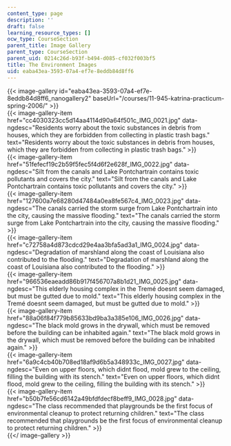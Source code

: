 ```yaml
---
content_type: page
description: ''
draft: false
learning_resource_types: []
ocw_type: CourseSection
parent_title: Image Gallery
parent_type: CourseSection
parent_uid: 0214c26d-b93f-b494-d085-cf032f003bf5
title: The Environment Images
uid: eaba43ea-3593-07a4-ef7e-8eddb84d8ff6
---
```

{{< image-gallery id="eaba43ea-3593-07a4-ef7e-8eddb84d8ff6_nanogallery2" baseUrl="/courses/11-945-katrina-practicum-spring-2006/" >}}  
{{< image-gallery-item href="cc4030323cc5d14aa4114d90a64f501c_IMG_0021.jpg" data-ngdesc="Residents worry about the toxic substances in debris from houses, which they are forbidden from collecting in plastic trash bags." text="Residents worry about the toxic substances in debris from houses, which they are forbidden from collecting in plastic trash bags." >}}  
{{< image-gallery-item href="51fefecf19c2b59f5fec5f4d6f2e628f_IMG_0022.jpg" data-ngdesc="Silt from the canals and Lake Pontchartrain contains toxic pollutants and covers the city." text="Silt from the canals and Lake Pontchartrain contains toxic pollutants and covers the city." >}}  
{{< image-gallery-item href="127600a7e68280d47484a0ea8fe567c4_IMG_0023.jpg" data-ngdesc="The canals carried the storm surge from Lake Pontchartrain into the city, causing the massive flooding." text="The canals carried the storm surge from Lake Pontchartrain into the city, causing the massive flooding." >}}  
{{< image-gallery-item href="c72758a4d873cdcd29e4aa3bfa5ad3a1_IMG_0024.jpg" data-ngdesc="Degradation of marshland along the coast of Louisiana also contributed to the flooding." text="Degradation of marshland along the coast of Louisiana also contributed to the flooding." >}}  
{{< image-gallery-item href="966536eaeadd86b917f456707a8b1d21_IMG_0025.jpg" data-ngdesc="This elderly housing complex in the Tremé doesnt seem damaged, but must be gutted due to mold." text="This elderly housing complex in the Tremé doesnt seem damaged, but must be gutted due to mold." >}}  
{{< image-gallery-item href="88a06f84f779b85633bd9ba3a385e106_IMG_0026.jpg" data-ngdesc="The black mold grows in the drywall, which must be removed before the building can be inhabited again." text="The black mold grows in the drywall, which must be removed before the building can be inhabited again." >}}  
{{< image-gallery-item href="6a9c4cb40b708ed18af9d6b5a348933c_IMG_0027.jpg" data-ngdesc="Even on upper floors, which didnt flood, mold grew to the ceiling, filling the building with its stench." text="Even on upper floors, which didnt flood, mold grew to the ceiling, filling the building with its stench." >}}  
{{< image-gallery-item href="b50b7fe56cd6142a49bfdfdecf8beff9_IMG_0028.jpg" data-ngdesc="The class recommended that playgrounds be the first focus of environmental cleanup to protect returning children." text="The class recommended that playgrounds be the first focus of environmental cleanup to protect returning children." >}}  
{{</ image-gallery >}}